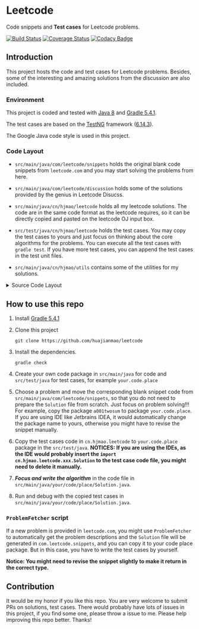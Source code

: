 # Leetcode
Code snippets and **Test cases** for Leetcode problems.

[![Build Status](https://travis-ci.org/huajianmao/leetjava.svg?branch=master)](https://travis-ci.org/huajianmao/leetjava)
[![Coverage Status](https://coveralls.io/repos/github/huajianmao/leetjava/badge.svg?branch=master)](https://coveralls.io/github/huajianmao/leetjava?branch=master)
[![Codacy Badge](https://api.codacy.com/project/badge/Grade/095e4b25c3164e558dd15614dfec5f4f)](https://www.codacy.com/app/huajianmao/leetjava?utm_source=github.com&amp;utm_medium=referral&amp;utm_content=huajianmao/leetjava&amp;utm_campaign=Badge_Grade)

## Introduction
This project hosts the code and test cases for Leetcode problems.
Besides, some of the interesting and amazing solutions from the discussion are also included.

### Environment
This project is coded and tested with [Java 8](https://docs.oracle.com/javase/8/docs/api/) and [Gradle 5.4.1](https://docs.gradle.org/5.4.1/userguide/userguide.html).

The test cases are based on the [TestNG](https://testng.org/doc/) framework ([6.14.3](https://www.javadoc.io/doc/org.testng/testng/6.14.3)).

The Google Java code style is used in this project.

### Code Layout

 - `src/main/java/com/leetcode/snippets` holds the original blank code snippets from `leetcode.com` and you may start solving the problems from here.

 - `src/main/java/com/leetcode/discussion` holds some of the solutions provided by the genius in Leetcode Disucss.

 - `src/main/java/cn/hjmao/leetcode` holds all my leetcode solutions. The code are in the same code format as the leetcode requires, so it can be directly copied and pasted on the leetcode OJ input box.

 - `src/test/java/cn/hjmao/leetcode` holds the test cases. You may copy the test cases to yours and just focus on thinking about the core algorithms for the problems.
    You can execute all the test cases with `gradle test`.
    If you have more test cases, you can append the test cases in the test unit files.

 - `src/main/java/cn/hjmao/utils` contains some of the utilities for my solutions.

<details><summary>Source Code Layout</summary>
<p>

``` shell
src
├── main
│   └── java
│       ├── cn
│       │   └── hjmao
│       │       ├── ProblemFetcher.java
│       │       ├── leetcode
│       │       │   ├── a001twosum
│       │       │   │   └── Solution.java
│       │       │   ├── a002addtwonumbers
│       │       │   │   └── Solution.java
│       │       │   ├── ...
│       │       │   │   └── Solution.java
│       │       │   └── ...
│       │       │       └── Solution.java
│       │       └── utils
│       │           ├── AssertUtils.java
│       │           ├── list
│       │           │   ├── ListNode.java
│       │           │   └── ListNodeUtils.java
│       │           └── tree
│       │               ├── TreeNode.java
│       │               └── TreeNodeUtils.java
│       └── com
│           └── leetcode
│               ├── discussion
│               │   ├── a001twosum
│               │   │   └── Solution.java
│               │   ├── a002addtwonumbers
│               │   │   └── Solution.java
│               │   ├── ...
│               │   │   └── Solution.java
│               │   └── ...
│               │       └── Solution.java
│               └── snippets
│                   ├── a001twosum
│                   │   └── Solution.java
│                   ├── a002addtwonumbers
│                   │   └── Solution.java
│                   ├── ...
│                   │   └── Solution.java
│                   └── ...
│                       └── Solution.java
└── test
    └── java
        └── cn
            └── hjmao
                └── leetcode
                    ├── a001twosum
                    │   └── SolutionTest.java
                    ├── a002addtwonumbers
                    │   └── SolutionTest.java
                    ├── ...
                    │   └── SolutionTest.java
                    └── ...
                        └── SolutionTest.java
```

</p>
</details>

## How to use this repo
 1. Install [Gradle 5.4.1](https://downloads.gradle.org/distributions/gradle-5.4.1-bin.zip)

 2. Clone this project
    ``` shell
    git clone https://github.com/huajianmao/leetcode
    ```
    
 3. Install the dependencies.
    ``` shell
    gradle check
    ```

 4. Create your own code package in `src/main/java` for code and `src/test/java` for test cases, for example `your.code.place`

 5. Choose a problem and move the corresponding blank snippet code from `src/main/java/com/leetcode/snippets`,
    so that you do not need to prepare the `Solution` file from scratch. Just focus on problem solving!!!
    For example, copy the package `a001twosum` to package `your.code.place`. If you are using IDE like Jetbrains IDEA,
    it would automatically change the package name to yours, otherwise you might have to revise the snippet manually.

 6. Copy the test cases code in `cn.hjmao.leetcode` to `your.code.place` package in the `src/test/java`.
    **NOTICES: If you are using the IDEs, as the IDE would probably insert the `import cn.hjmao.leetcode.xxx.Solution` to the test case code file, you might need to delete it manually.**

 7. ***Focus and write the algorithm*** in the code file in `src/main/java/your/code/place/Solution.java`.

 8. Run and debug with the copied test cases in `src/main/java/your/code/place/Solution.java`.

### `ProblemFetcher` script
If a new problem is provided in `leetcode.com`, you might use `ProblemFetcher` to automatically get the problem descriptions and the `Solution` file will be generated in `com.leetcode.snippets`,
and you can copy it to your code place package.
But in this case, you have to write the test cases by yourself.

**Notice: You might need to revise the snippet slightly to make it return in the correct type.**

## Contribution
It would be my honor if you like this repo.
You are very welcome to submit PRs on solutions, test cases.
There would probably have lots of issues in this project, if you find some one, please throw a issue to me.
Please help improving this repo better. Thanks!
